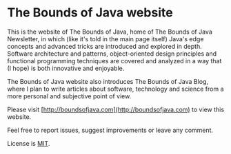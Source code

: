 # The Bounds of Java website

This is the website of The Bounds of Java, home of The Bounds of Java Newsletter, in which (like it's told in the main page itself) Java's edge concepts and advanced tricks are introduced and explored in depth. Software architecture and patterns, object-oriented design principles and functional programming techniques are covered and analyzed in a way that (I hope) is both innovative and enjoyable.

The Bounds of Java website also introduces The Bounds of Java Blog, where I plan to write articles about software, technology and science from a more personal and subjective point of view.

Please visit [http://boundsofjava.com](http://boundsofjava.com) to view this website.

Feel free to report issues, suggest improvements or leave any comment.

License is [MIT](LICENSE).


